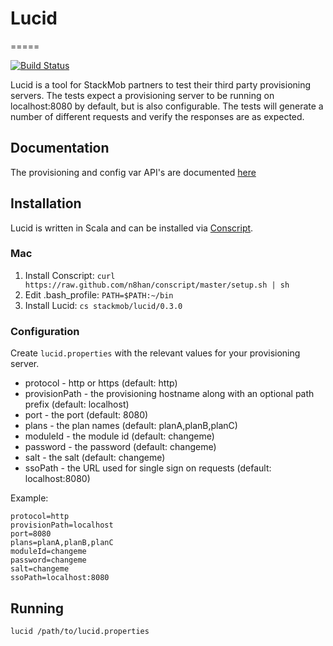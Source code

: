 # Lucid
=====

[![Build Status](https://travis-ci.org/stackmob/lucid.png?branch=master)](https://travis-ci.org/stackmob/lucid)

Lucid is a tool for StackMob partners to test their third party provisioning servers. The tests expect a provisioning server
to be running on localhost:8080 by default, but is also configurable. The tests will generate a number of different requests
and verify the responses are as expected.

## Documentation
The provisioning and config var API's are documented [here](https://github.com/stackmob/lucid/blob/master/provisioning.md)

## Installation
Lucid is written in Scala and can be installed via [Conscript](https://github.com/n8han/conscript).

### Mac
1. Install Conscript: ```curl https://raw.github.com/n8han/conscript/master/setup.sh | sh```
2. Edit .bash_profile: ```PATH=$PATH:~/bin```
3. Install Lucid: ```cs stackmob/lucid/0.3.0```

### Configuration
Create ```lucid.properties``` with the relevant values for your provisioning server.
* protocol - http or https (default: http)
* provisionPath - the provisioning hostname along with an optional path prefix (default: localhost)
* port - the port (default: 8080)
* plans - the plan names (default: planA,planB,planC)
* moduleId - the module id (default: changeme)
* password - the password (default: changeme)
* salt - the salt (default: changeme)
* ssoPath - the URL used for single sign on requests (default: localhost:8080)

Example:
```text
protocol=http
provisionPath=localhost
port=8080
plans=planA,planB,planC
moduleId=changeme
password=changeme
salt=changeme
ssoPath=localhost:8080
```

## Running
```lucid /path/to/lucid.properties```
